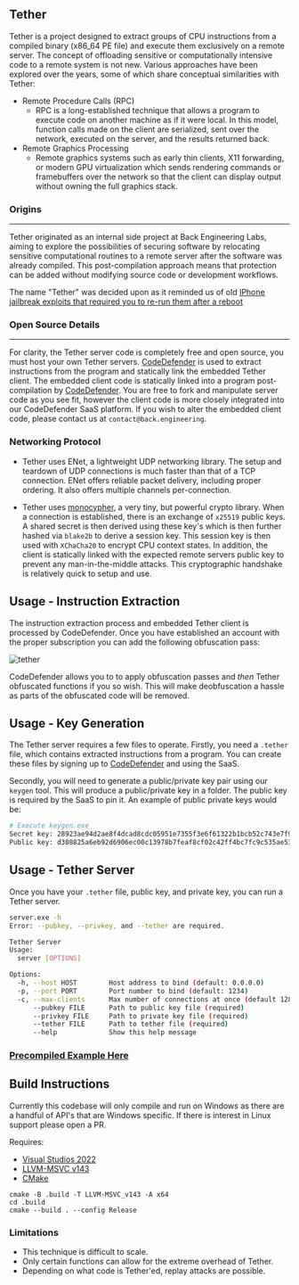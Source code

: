 ## Tether

Tether is a project designed to extract groups of CPU instructions from a compiled binary (x86_64 PE file) and execute them exclusively on a remote server. The concept of offloading sensitive or computationally intensive code to a remote system is not new. Various approaches have been explored over the years, some of which share conceptual similarities with Tether:

- Remote Procedure Calls (RPC)
    - RPC is a long-established technique that allows a program to execute code on another machine as if it were local. In this model, function calls made on the client are serialized, sent over the network, executed on the server, and the results returned back.
- Remote Graphics Processing
    - Remote graphics systems such as early thin clients, X11 forwarding, or modern GPU virtualization which sends rendering commands or framebuffers over the network so that the client can display output without owning the full graphics stack.

### Origins
---
Tether originated as an internal side project at Back Engineering Labs, aiming to explore the possibilities of securing software by relocating sensitive computational routines to a remote server after the software was already compiled. This post-compilation approach means that protection can be added without modifying source code or development workflows.

The name "Tether" was decided upon as it reminded us of old [IPhone jailbreak exploits that required you to re-run them after a reboot](https://www.idownloadblog.com/2019/11/21/types-of-jailbreaks/)

### Open Source Details
---
For clarity, the Tether server code is completely free and open source, you must host your own Tether servers. [CodeDefender](https://codedefender.io/) is used to extract instructions from the program and statically link the embedded Tether client. The embedded client code is statically linked into a program post-compilation by [CodeDefender](https://codedefender.io/). You are free to fork and manipulate server code as you see fit, however the client code is more closely integrated into our CodeDefender SaaS platform. If you wish to alter the embedded client code, please contact us at `contact@back.engineering`.

### Networking Protocol

- Tether uses ENet, a lightweight UDP networking library. The setup and teardown of UDP connections is much faster than that of a TCP connection. ENet offers reliable packet delivery, including proper ordering. It also offers multiple channels per-connection.

- Tether uses [monocypher](https://monocypher.org/), a very tiny, but powerful crypto library. When a connection is established, there is an exchange of `x25519` public keys. A shared secret is then derived using these key's which is then further hashed via `blake2b` to derive a session key. This session key is then used with `XChaCha20` to encrypt CPU context states. In addition, the client is statically linked with the expected remote servers public key to prevent any man-in-the-middle attacks. This cryptographic handshake is relatively quick to setup and use.

## Usage - Instruction Extraction

The instruction extraction process and embedded Tether client is processed by CodeDefender. Once you have established an account with the proper subscription you can add the following obfuscation pass:

![tether](https://imgur.com/a/bFC9qh9.png)

CodeDefender allows you to to apply obfuscation passes and *then* Tether obfuscated functions if you so wish. This will make deobfuscation a hassle as parts of the obfuscated code will be removed.

## Usage - Key Generation

The Tether server requires a few files to operate. Firstly, you need a `.tether` file, which contains extracted instructions from a program. You can create these files by signing up to [CodeDefender](https://codedefender.io/) and using the SaaS.

Secondly, you will need to generate a public/private key pair using our `keygen` tool. This will produce a public/private key in a folder. The public key is required by the SaaS to pin it. An example of public private keys would be:

```sh
# Execute keygen.exe
Secret key: 28923ae94d2ae8f4dcad8cdc05951e7355f3e6f61322b1bcb52c743e7f9674aa
Public key: d308825a6eb92d6906ec00c13978b7feaf8cf02c42ff4bc7fc9c535ae5321438
```

## Usage - Tether Server

Once you have your `.tether` file, public key, and private key, you can run a Tether server.

```sh
server.exe -h
Error: --pubkey, --privkey, and --tether are required.

Tether Server
Usage:
  server [OPTIONS]

Options:
  -h, --host HOST        Host address to bind (default: 0.0.0.0)
  -p, --port PORT        Port number to bind (default: 1234)
  -c, --max-clients      Max number of connections at once (default 128)
      --pubkey FILE      Path to public key file (required)
      --privkey FILE     Path to private key file (required)
      --tether FILE      Path to tether file (required)
      --help             Show this help message
```

### [Precompiled Example Here](example/)

## Build Instructions

Currently this codebase will only compile and run on Windows as there are a handful of API's that are Windows specific. If there is interest in Linux support please open a PR.

Requires:

- [Visual Studios 2022](https://visualstudio.microsoft.com/)
- [LLVM-MSVC v143](https://github.com/backengineering/llvm-msvc/releases/download/llvm-msvc-v777.1.9/llvm-msvc_X86_64_installer.exe)
- [CMake](https://cmake.org/download/)

```
cmake -B .build -T LLVM-MSVC_v143 -A x64
cd .build
cmake --build . --config Release
```

### Limitations

- This technique is difficult to scale. 
- Only certain functions can allow for the extreme overhead of Tether.
- Depending on what code is Tether'ed, replay attacks are possible.